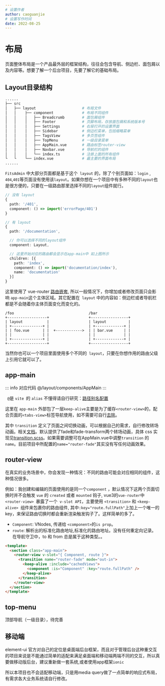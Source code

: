 ```yaml
---
# 设置作者
author: caoguanjie
# 设置写作时间
date: 2022-08-25
---
```


# 布局

页面整体布局是一个产品最外层的框架结构，往往会包含导航、侧边栏、面包屑以及内容等。想要了解一个后台项目，先要了解它的基础布局。

## Layout目录结构


```sh
......                        
├── src                                 
│   ├── layout                     # 布局文件
│   │    ├── component             # 布局不同组件
│   │    │   ├── Breadcrumb        # 面包屑组件
│   │    │   ├── Footer            # 页脚布局，存放面包屑和系统版本号
│   │    │   ├── Settings          # 右屉打开的设置界面
│   │    │   ├── Sidebar           # 侧边栏菜单，包括缩略菜单
│   │    │   ├── TagsView          # 多页签组件
│   │    │   ├── TopMenu           # 一级目录菜单
│   │    │   ├── AppMain.vue       # 路由标签router-view
│   │    │   ├── Navbar.vue        # 导航栏的组件
│   │    │   └── index.ts          # 注册上面的所有组件
└   └    └── index.vue             # 最主要的界面布局
......    
```


`FitsAdmin` 中大部分页面都是基于这个` layout` 的，除了个别页面如：`login` , `404`,` 401 `等页面没有使用该`layout`。如果你想在一个项目中有多种不同的`layout`也是很方便的，只要在一级路由那里选择不同的`layout`组件就行。



```ts
// 没有 layout
{
  path: '/401',
  component: () => import('errorPage/401')
}

// 有 layout
{
  path: '/documentation',

  // 你可以选择不同的layout组件
  component: Layout,

  // 这里开始对应的路由都会显示在app-main中 如上图所示
  children: [{
    path: 'index',
    component: () => import('documentation/index'),
    name: 'documentation'
  }]
}
```

这里使用了 vue-router [路由嵌套](https://router.vuejs.org/zh/guide/essentials/nested-routes.html), 所以一般情况下，你增加或者修改页面只会影响 `app-main`这个主体区域。其它配置在` layout` 中的内容如：侧边栏或者导航栏都是不会随着你主体页面变化而变化的。

```
/foo                                  /bar
+------------------+                  +-----------------+
| layout           |                  | layout          |
| +--------------+ |                  | +-------------+ |
| | foo.vue      | |  +------------>  | | bar.vue     | |
| |              | |                  | |             | |
| +--------------+ |                  | +-------------+ |
+------------------+                  +-----------------+
```

当然你也可以一个项目里面使用多个不同的` layout`，只要在你想作用的路由父级上引用它就可以了。

## app-main
::: info 对应代码
@/layout/components/AppMain
:::

` @`是 `vite `的 `alias` 不懂得请自行研究：[路径别名配置](/guide/srcAlias.md)

这里在 `app-main` 外部包了一层` keep-alive `主要是为了缓存` <router-view> `的，配合页面的`<tabs-view>`标签导航使用，如不需要可自行[去除](/guide/tags-view.md)。

其中 `transition` 定义了页面之间切换动画，可以根据自己的需求，自行修改转场动画。相关[文档](https://cn.vuejs.org/guide/built-ins/transition.html#named-transitions)。默认提供了fade和fade-transform两个转场动画，具体 css 实现见[transition.scss](https://github.com/caoguanjie/fitsadmin/blob/master/src/styles/transition.scss)。如果需要调整可在AppMain.vue中调整`transition` 的 `name`。目前项目中所配置的`name="router-fade"`其实没有写任何动画效果。

## router-view
在真实的业务场景中，你会发现一种情况：不同的路由可能会对应相同的组件，这种情况很多。

例如：我创建和编辑的页面使用的是同一个`component` ，默认情况下这两个页面切换时并不会触发 `vue` 的 `created` 或者 `mounted` 钩子, vue3的`vue-router`中`<router-view> `暴露了一个` v-slot API`，主要使用 `<transition>` 和 `<keep-alive> `组件来包裹你的路由组件, 其中`:key="route.fullPath"`上加上一个唯一的 key，来保证路由切换时都会重新渲染触发钩子了。这样简单的多了。

* `Component`: VNodes, 传递给 `<component>`的`is prop`。
* `route`: 解析出的标准化路由地址,标准化的路由地址。没有任何重定向记录。在导航守卫中，to 和 from 总是属于这种类型。。

```html
<template>
  <section class="app-main">
    <router-view v-slot="{ Component, route }">
      <transition name="router-fade" mode="out-in">
        <keep-alive :include="cachedViews">
          <component :is="Component" :key="route.fullPath" />
        </keep-alive>
      </transition>
    </router-view>
  </section>
</template>
```

## top-menu
顶部导航（一级目录），待完善

## 移动端
element-ui 官方对自己的定位是桌面端后台框架，而且对于管理后台这种重交互的项目来说是不能通过简单的适配来满足桌面端和移动端两端不同的交互，所以真要做移动版后台，建议重新做一套系统,或者使用app框架`ionic`

所以本项目也不会适配移动端，只是用media query做了一点简单的响应式布局，有需求各大业务系统请自行修改。